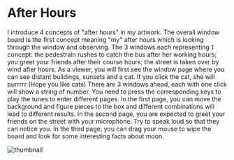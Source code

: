 # After Hours

I introduce 4 concepts of "after hours" in my artwork. The overall window board is the first concept meaning "my" after hours which is looking through the window and observing. The 3 windows each representing 1 concept: the pedestrain rushes to catch the bus after her working hours; you greet your friends after their course hours; the street is taken over by wind after hours.
As a viewer, you will first see the window page where you can see distant buildings, sunsets and a cat. If you click the cat, she will purrrrr (Hope you like cats) There are 3 windows ahead, each with one click will show a string of number. You need to press the corresponding keys to play the tunes to enter different pages. In the first page, you can move the background and figure pieces to the box and different combinations will lead to different results. In the second page, you are expected to greet your friends on the street with your microphone. Try to speak loud so that they can notice you. In the third page, you can drag your mouse to wipe the board and look for some interesting facts about moon.

![thumbnail](https://github.com/MauraLxy/p5-art-sunset/assets/100116002/c59815c1-3785-4eee-ae58-4220492fd8cc)
